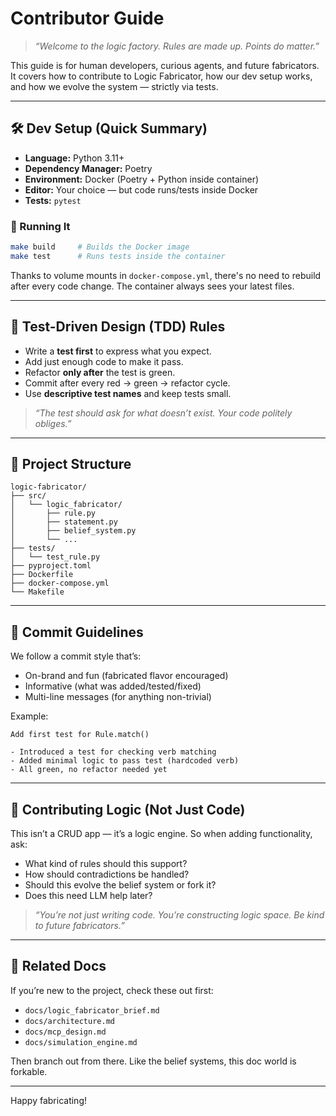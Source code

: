 # Contributor Guide

> *“Welcome to the logic factory. Rules are made up. Points do matter.”*

This guide is for human developers, curious agents, and future fabricators. It covers how to contribute to Logic Fabricator, how our dev setup works, and how we evolve the system — strictly via tests.

---

## 🛠 Dev Setup (Quick Summary)

- **Language:** Python 3.11+
- **Dependency Manager:** Poetry
- **Environment:** Docker (Poetry + Python inside container)
- **Editor:** Your choice — but code runs/tests inside Docker
- **Tests:** `pytest`

### 🧪 Running It

```bash
make build     # Builds the Docker image
make test      # Runs tests inside the container
```

Thanks to volume mounts in `docker-compose.yml`, there's no need to rebuild after every code change. The container always sees your latest files.

---

## 🧪 Test-Driven Design (TDD) Rules

- Write a **test first** to express what you expect.
- Add just enough code to make it pass.
- Refactor **only after** the test is green.
- Commit after every red → green → refactor cycle.
- Use **descriptive test names** and keep tests small.

> *“The test should ask for what doesn’t exist. Your code politely obliges.”*

---

## 🧱 Project Structure

```
logic-fabricator/
├── src/
│   └── logic_fabricator/
│       ├── rule.py
│       ├── statement.py
│       ├── belief_system.py
│       └── ...
├── tests/
│   └── test_rule.py
├── pyproject.toml
├── Dockerfile
├── docker-compose.yml
└── Makefile
```

---

## 🚥 Commit Guidelines

We follow a commit style that’s:

- On-brand and fun (fabricated flavor encouraged)
- Informative (what was added/tested/fixed)
- Multi-line messages (for anything non-trivial)

Example:

```
Add first test for Rule.match()

- Introduced a test for checking verb matching
- Added minimal logic to pass test (hardcoded verb)
- All green, no refactor needed yet
```

---

## 🧠 Contributing Logic (Not Just Code)

This isn’t a CRUD app — it’s a logic engine. So when adding functionality, ask:

- What kind of rules should this support?
- How should contradictions be handled?
- Should this evolve the belief system or fork it?
- Does this need LLM help later?

> *“You’re not just writing code. You’re constructing logic space. Be kind to future fabricators.”*

---

## 🧾 Related Docs

If you’re new to the project, check these out first:

- `docs/logic_fabricator_brief.md`
- `docs/architecture.md`
- `docs/mcp_design.md`
- `docs/simulation_engine.md`

Then branch out from there. Like the belief systems, this doc world is forkable.

---

Happy fabricating!

